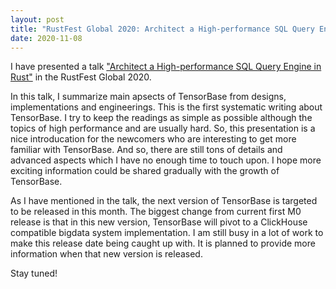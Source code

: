 ```yaml
---
layout: post
title: "RustFest Global 2020: Architect a High-performance SQL Query Engine in Rust"
date: 2020-11-08
---
```


I have presented a talk ["Architect a High-performance SQL Query Engine in Rust"](https://rustfest.global/session/18-architect-a-high-performance-sql-query-engine-in-rust/) in the RustFest Global 2020.

In this talk, I summarize main apsects of TensorBase from designs, implementations and engineerings. This is the first systematic writing about TensorBase. I try to keep the readings as simple as possible although the topics of high performance and are usually hard. So, this presentation is a nice introducation for the newcomers who are interesting to get more familiar with TensorBase. And so, there are still tons of details and advanced aspects which I have no enough time to touch upon. I hope more exciting information could be shared gradually with the growth of TensorBase.

As I have mentioned in the talk, the next version of TensorBase is targeted to be released in this month. The biggest change from current first M0 release is that in this new version, TensorBase will pivot to a ClickHouse compatible bigdata system implementation. I am still busy in a lot of work to make this release date being caught up with. It is planned to provide more information when that new version is released. 

Stay tuned!
